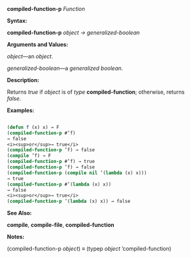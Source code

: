 **compiled-function-p** *Function* 



**Syntax:** 



**compiled-function-p** *object → generalized-boolean* 



**Arguments and Values:** 



*object*—an *object*. 



*generalized-boolean*—a *generalized boolean*. 



**Description:** 



Returns *true* if *object* is of *type* **compiled-function**; otherwise, returns *false*. 















**Examples:**
```lisp
 
(defun f (x) x) → F 
(compiled-function-p #’f) 
→ false 
<i><sup>or</sup>→ true</i> 
(compiled-function-p ’f) → false 
(compile ’f) → F 
(compiled-function-p #’f) → true 
(compiled-function-p ’f) → false 
(compiled-function-p (compile nil ’(lambda (x) x))) 
→ true 
(compiled-function-p #’(lambda (x) x)) 
→ false 
<i><sup>or</sup>→ true</i> 
(compiled-function-p ’(lambda (x) x)) → false 

```
**See Also:** 



**compile**, **compile-file**, **compiled-function** 



**Notes:** 



(compiled-function-p *object*) *≡* (typep *object* ’compiled-function) 




